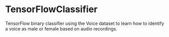 # TensorFlowClassifier
TensorFlow binary classifier using the Voice dataset to learn how to identify a voice as male or female based on audio recordings. 
